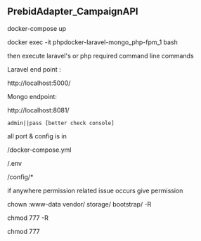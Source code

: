 PrebidAdapter_CampaignAPI
-------------------------
              

docker-compose up

docker exec -it phpdocker-laravel-mongo_php-fpm_1 bash

then execute laravel's or php required command line commands


Laravel end point :

  http://localhost:5000/

Mongo endpoint:

  http://localhost:8081/

    admin||pass [better check console]



all port & config is in

  /docker-compose.yml

  /.env

  /config/*



if anywhere permission related issue occurs give permission

chown :www-data vendor/ storage/ bootstrap/ -R

chmod 777 <folder> -R

chmod 777 <file>

